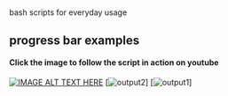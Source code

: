 # 
bash scripts for everyday usage

## progress bar examples
#### Click the image to follow the script in action on youtube
[![IMAGE ALT TEXT HERE](https://github.com/come2abhi/abhixcripts/blob/master/images/progress3.png)](https://youtu.be/QuKuAUNcyvM)
[![output2](https://github.com/come2abhi/abhixcripts/blob/master/images/progress2.png)]
[![output1](https://github.com/come2abhi/abhixcripts/blob/master/images/progress1.png)]
